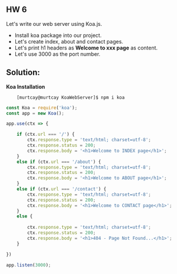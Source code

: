 ## HW 6

Let's write our web server using Koa.js.

* Install koa package into our project.
* Let's create index, about and contact pages.
* Let's print h1 headers as **Welcome to xxx page** as content.
* Let's use 3000 as the port number. 

## Solution:

**Koa Installation**

``` console
    [murtcay@murtcay KoaWebServer]$ npm i koa
```

``` javascript
const Koa = require('koa');
const app = new Koa();

app.use(ctx => {

    if (ctx.url === '/') {
        ctx.response.type = 'text/html; charset=utf-8';
        ctx.response.status = 200;
        ctx.response.body = '<h1>Welcome to INDEX page</h1>';
    }
    else if (ctx.url === '/about') {
        ctx.response.type = 'text/html; charset=utf-8';
        ctx.response.status = 200;
        ctx.response.body = '<h1>Welcome to ABOUT page</h1>';
    }
    else if (ctx.url === '/contact') {
        ctx.response.type = 'text/html; charset=utf-8';
        ctx.response.status = 200;
        ctx.response.body = '<h1>Welcome to CONTACT page</h1>';
    }
    else {
        
        ctx.response.type = 'text/html; charset=utf-8';
        ctx.response.status = 200;
        ctx.response.body = '<h1>404 - Page Not Found...</h1>';
    }

})

app.listen(3000);
```


